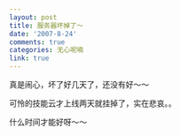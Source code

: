 ```yaml
---
layout: post
title: 服务器坏掉了～
date: '2007-8-24'
comments: true
categories: 无心呢喃
link: true
---
```

<p>真是闹心，坏了好几天了，还没有好～～</p>
<p>可怜的技能云才上线两天就挂掉了，实在悲哀。。</p>
<p>什么时间才能好呀～～</p>
